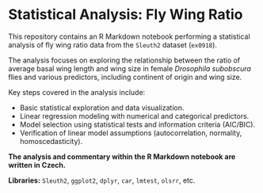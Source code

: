 # Statistical Analysis: Fly Wing Ratio

This repository contains an R Markdown notebook performing a statistical analysis of fly wing ratio data from the `Sleuth2` dataset (`ex0918`).

The analysis focuses on exploring the relationship between the ratio of average basal wing length and wing size in female *Drosophila subobscura* flies and various predictors, including continent of origin and wing size.

Key steps covered in the analysis include:

*   Basic statistical exploration and data visualization.
*   Linear regression modeling with numerical and categorical predictors.
*   Model selection using statistical tests and information criteria (AIC/BIC).
*   Verification of linear model assumptions (autocorrelation, normality, homoscedasticity).


**The analysis and commentary within the R Markdown notebook are written in Czech.**

**Libraries:** `Sleuth2`, `ggplot2`, `dplyr`, `car`, `lmtest`, `olsrr`, etc.